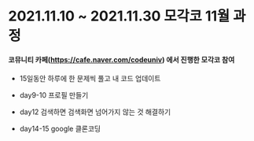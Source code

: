 # 2021.11.10 ~ 2021.11.30 모각코 11월 과정
#### 코뮤니티 카페(https://cafe.naver.com/codeuniv) 에서 진행한 모각코 참여

* 15일동안 하루에 한 문제씩 풀고 내 코드 업데이트

* day9-10 프로필 만들기
* day12 검색하면 검색화면 넘어가지 않는 것 해결하기
* day14-15 google 클론코딩
